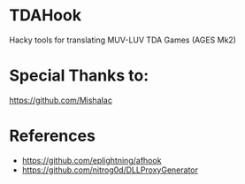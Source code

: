 # TDAHook
Hacky tools for translating MUV-LUV TDA Games (AGES Mk2)

# Special Thanks to:
https://github.com/MishaIac

# References
* https://github.com/eplightning/afhook
* https://github.com/nitrog0d/DLLProxyGenerator

